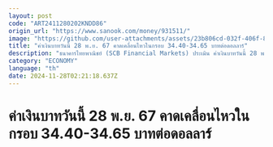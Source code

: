 ```yaml
---
layout: post
code: "ART2411280202KNDD86"
origin_url: "https://www.sanook.com/money/931511/"
image: "https://github.com/user-attachments/assets/23b806cd-032f-406f-82a3-de0ec8b705a2"
title: "ค่าเงินบาทวันนี้ 28 พ.ย. 67 คาดเคลื่อนไหวในกรอบ 34.40-34.65 บาทต่อดอลลาร์"
description: "ธนาคารไทยพาณิชย์ (SCB Financial Markets) ประเมิน ค่าเงินบาทวันนี้ 28 พฤศจิกายน 2567 คาดเคลื่อนไหวในกรอบ 34.40-34.65 บาทต่อดอลลาร์"
category: "ECONOMY"
language: "th"
date: 2024-11-28T02:21:18.637Z
---
```


# ค่าเงินบาทวันนี้ 28 พ.ย. 67 คาดเคลื่อนไหวในกรอบ 34.40-34.65 บาทต่อดอลลาร์